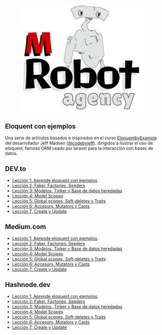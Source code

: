 <p align="center">
<a  target="_blank">
<img src="mr-robot-agency-logo.jpg" width="400"></a></p>


## Eloquent con ejemplos

Una serie de artículos basados e inspirados en el curso [EloquentbyExample](http://codebyjeff.com/) del desarrollador Jeff Madsen ([@codebyjeff](https://twitter.com/codebyjeff)), dirigidos a ilustrar el uso de eloquent, famoso ORM usado por laravel para la interacción con bases de datos.

## DEV.to

- [Lección 1: Aprende eloquent con ejemplos](https://dev.to/johanso/aprende-eloquent-con-ejemplos-2ld7).
- [Lección 2: Faker, Factories, Seeders](https://dev.to/johanso/aprende-eloquent-con-ejemplos-leccion-2-faker-factories-seeders-2725)
- [Lección 3: Modelos, Tinker y Base de datos heredadas](https://dev.to/johanso/aprende-eloquent-con-ejemplos-leccion-3-modelos-tinker-y-base-de-datos-heredadas-20bi)
- [Lección 4: Model Scopes](https://dev.to/johanso/aprende-eloquent-con-ejemplos-leccion-4-model-scopes-e7)
- [Lección 5: Global scopes, Soft-deletes y Traits](https://dev.to/johanso/aprende-eloquent-con-ejemplos-leccion-5-global-scopes-soft-deletes-y-traits-3c72)
- [Lección 6: Accesors, Mutators y Casts](https://dev.to/johanso/aprende-eloquent-con-ejemplos-leccion-6-accesors-mutators-y-casts-3ma9)
- [Lección 7: Create y Update](https://dev.to/johantovar/aprende-eloquent-con-ejemplos-leccion-7-create-y-update-160n)
## Medium.com

- [Lección 1: Aprende eloquent con ejemplos](https://jtovartorres.medium.com/aprende-eloquent-con-ejemplos-b8d2a34e75a4).
- [Lección 2: Faker, Factories, Seeders](https://jtovartorres.medium.com/aprende-eloquent-con-ejemplos-ff1c95da99dd)
- [Lección 3: Modelos, Tinker y Base de datos heredadas](https://jtovartorres.medium.com/aprende-eloquent-con-ejemplos-lecci%C3%B3n-3-65c5ee5c780f)
- [Lección 4: Model Scopes](https://jtovartorres.medium.com/aprende-eloquent-con-ejemplos-lecci%C3%B3n-4-model-scopes-b01ff6dc6ad7)
- [Lección 5: Global scopes, Soft-deletes y Traits](https://jtovartorres.medium.com/aprende-eloquent-con-ejemplos-lecci%C3%B3n-5-global-scopes-soft-deletes-y-traits-d1d726309288)
- [Lección 6: Accesors, Mutators y Casts]()
- [Lección 7: Create y Update]()

## Hashnode.dev

- [Lección 1: Aprende eloquent con ejemplos](https://johantovar.hashnode.dev/aprende-eloquent-con-ejemplos).
- [Lección 2: Faker, Factories, Seeders](https://johantovar.hashnode.dev/aprende-eloquent-con-ejemplos-leccion-2-factories-y-faker)
- [Lección 3: Modelos, Tinker y Base de datos heredadas](https://johantovar.hashnode.dev/aprende-eloquent-con-ejemplos-leccion-3-modelos-tinker-y-base-de-datos-heredadas)
- [Lección 4: Model Scopes](https://johantovar.hashnode.dev/aprende-eloquent-con-ejemplos-leccion-4-model-scopes)
- [Lección 5: Global scopes, Soft-deletes y Traits](https://johantovar.hashnode.dev/aprende-eloquent-con-ejemplos-leccion-5-global-scopes-soft-deletes-y-traits)
- [Lección 6: Accesors, Mutators y Casts](https://johantovar.hashnode.dev/aprende-eloquent-con-ejemplos-leccion-6-accesors-mutators-y-casts)
- [Lección 7: Create y Update](https://johantovar.hashnode.dev/aprende-eloquent-con-ejemplos-leccion-7-create-y-update)
